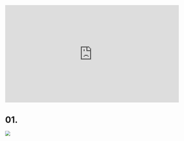 <iframe width="560" height="315" src="https://www.youtube.com/embed/EVdXsA_2OXI" title="YouTube video player" frameborder="0" allow="accelerometer; autoplay; clipboard-write; encrypted-media; gyroscope; picture-in-picture" allowfullscreen></iframe>

# 01.

![](img/1화-01.png)
